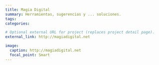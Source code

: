 ```yaml
---
title: Magia Digital
summary: Herramientas, sugerencias y ... soluciones.
tags:
categories: 

# Optional external URL for project (replaces project detail page).
external_link: http://magiadigital.net

image:
  caption: http://magiadigital.net
  focal_point: Smart
---
```

